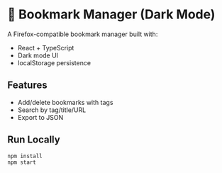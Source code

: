 # 🔖 Bookmark Manager (Dark Mode)

A Firefox-compatible bookmark manager built with:
- React + TypeScript
- Dark mode UI
- localStorage persistence

## Features
- Add/delete bookmarks with tags
- Search by tag/title/URL
- Export to JSON

## Run Locally
```bash
npm install
npm start